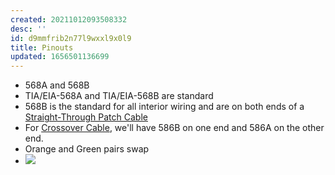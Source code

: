 ```yaml
---
created: 20211012093508332
desc: ''
id: d9mmfrib2n77l9wxxl9x0l9
title: Pinouts
updated: 1656501136699
---
```

   
   
- 568A and 568B   
- TIA/EIA-568A and TIA/EIA-568B are standard   
- 568B is the standard for all interior wiring and are on both ends of a [Straight-Through Patch Cable](../devlog/straight-through%20patch%20cable.md)   
- For [Crossover Cable](../devlog/crossover%20cable.md), we'll have 586B on one end and 586A on the other end.   
- Orange and Green pairs swap   
- ![](https://raw.githubusercontent.com/zubayrrr/twiki/main/bin/image.9r1232gtkfk.png)